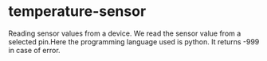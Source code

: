 # temperature-sensor
Reading sensor values from a device. We read the sensor value from a selected pin.Here the programming language used is python. It returns -999 in case of error.
